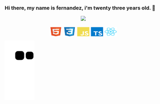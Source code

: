 ### Hi there, my name is fernandez, i'm twenty three years old. 👋

<div  align='center'>
  <img height="180em" src="https://github-readme-stats.vercel.app/api/top-langs/?username=josefernandez159&layout=compact&theme=tokyonight"/>
</div>



<div style="display: inline_block" align='center'><br>
    <img align="center" alt="Fernandez-HTML" height="30" width="40" src="https://raw.githubusercontent.com/devicons/devicon/master/icons/html5/html5-original.svg">
  <img align="center" alt="Rafa-CSS" height="30" width="40" src="https://raw.githubusercontent.com/devicons/devicon/master/icons/css3/css3-original.svg">
  <img align="center" alt="Fernandez-Js" height="30" width="40" src="https://raw.githubusercontent.com/devicons/devicon/master/icons/javascript/javascript-plain.svg">
  <img align="center" alt="Fernandez-Ts" height="30" width="40" src="https://raw.githubusercontent.com/devicons/devicon/master/icons/typescript/typescript-plain.svg">
  <img align="center" alt="Fernandez-React" height="30" width="40" src="https://raw.githubusercontent.com/devicons/devicon/master/icons/react/react-original.svg">
</div>

  ![Snake animation](https://github.com/rafaballerini/rafaballerini/blob/output/github-contribution-grid-snake.svg)
